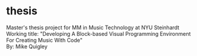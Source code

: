 # thesis
Master's thesis project for MM in Music Technology at NYU Steinhardt\
Working title: "Developing A Block-based Visual Programming Environment For Creating Music With Code"\
By: Mike Quigley
